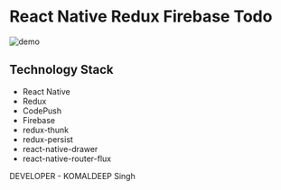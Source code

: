 # React Native Redux Firebase Todo 

![demo](https://raw.githubusercontent.com/dwicao/react-native-redux-firebase-todo/master/demo.gif) 

## Technology Stack
* React Native
* Redux
* CodePush
* Firebase
* redux-thunk
* redux-persist
* react-native-drawer
* react-native-router-flux 

DEVELOPER - KOMALDEEP Singh